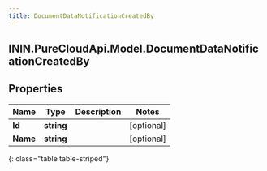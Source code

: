 ```yaml
---
title: DocumentDataNotificationCreatedBy
---
```

## ININ.PureCloudApi.Model.DocumentDataNotificationCreatedBy

## Properties

|Name | Type | Description | Notes|
|------------ | ------------- | ------------- | -------------|
| **Id** | **string** |  | [optional] |
| **Name** | **string** |  | [optional] |
{: class="table table-striped"}



